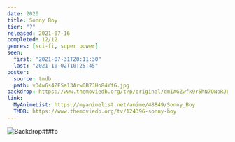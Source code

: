 ```yaml
---
date: 2020
title: Sonny Boy
tier: "?"
released: 2021-07-16
completed: 12/12
genres: [sci-fi, super power]
seen:
  first: "2021-07-31T20:11:30"
  last: "2021-10-02T10:25:45"
poster:
  source: tmdb
  path: v34w6s4ZFSa13Arw0B7JHo84YfG.jpg
backdrop: https://www.themoviedb.org/t/p/original/dmIAGZwfk9r5hN7ONpRJLDij9GN.jpg
link:
  MyAnimeList: https://myanimelist.net/anime/48849/Sonny_Boy
  TMDB: https://www.themoviedb.org/tv/124396-sonny-boy
---
```


![Backdrop#f#fb](https://www.themoviedb.org/t/p/original/ll8YvMWNMi5xDkP4V9Mt755zy3M.jpg "Source: TMDB")
